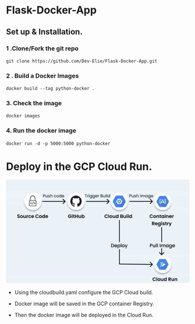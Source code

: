 # Flask-Docker-App

## Set up & Installation.

### 1 .Clone/Fork the git repo  
                              
```
git clone https://github.com/Dev-Elie/Flask-Docker-App.git
```

### 2 . Build a Docker Images

```
docker build --tag python-docker .
```

### 3. Check the image 

```
docker images
```

### 4. Run the docker image

```
docker run -d -p 5000:5000 python-docker
```

# Deploy in the GCP Cloud Run.

![Depoloyment Workflow](image30.jpeg)

* Using the cloudbuild.yaml configure the GCP Cloud build.

* Docker image will be saved in the GCP container Registry.

* Then the docker image will be deployed in the Cloud Run.
